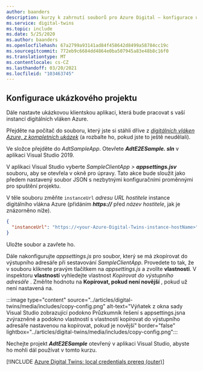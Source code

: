 ```yaml
---
author: baanders
description: kurzy k zahrnutí souborů pro Azure Digital – konfigurace ukázkového projektu
ms.service: digital-twins
ms.topic: include
ms.date: 5/25/2020
ms.author: baanders
ms.openlocfilehash: 67a2799a93141ad84f458642d8499a58784cc19c
ms.sourcegitcommit: 772eb9c6684dd4864e0ba507945a83e48b8c16f0
ms.translationtype: MT
ms.contentlocale: cs-CZ
ms.lasthandoff: 03/20/2021
ms.locfileid: "103463745"
---
```

## <a name="configure-the-sample-project"></a>Konfigurace ukázkového projektu

Dále nastavte ukázkovou klientskou aplikaci, která bude pracovat s vaší instancí digitálních vláken Azure.

Přejděte na počítač do souboru, který jste si stáhli dříve z [*digitálních vláken Azure, z kompletních ukázek*](/samples/azure-samples/digital-twins-samples/digital-twins-samples) (a rozbalte ho, pokud jste to ještě neudělali).

Ve složce přejděte do _AdtSampleApp_. Otevřete _**AdtE2ESample. sln**_ v aplikaci Visual Studio 2019. 

V aplikaci Visual Studio vyberte _SampleClientApp > **appsettings.jsv**_ souboru, aby se otevřela v okně pro úpravy. Tato akce bude sloužit jako předem nastavený soubor JSON s nezbytnými konfiguračními proměnnými pro spuštění projektu.

V těle souboru změňte `instanceUrl` *adresu URL hostitele* instance digitálního vlákna Azure (přidáním **_https://_** před *název hostitele*, jak je znázorněno níže).

```json
{
  "instanceUrl": "https://<your-Azure-Digital-Twins-instance-hostName>"
}
```

Uložte soubor a zavřete ho. 

Dále nakonfigurujte *appsettings.js* pro soubor, který se má zkopírovat do výstupního adresáře při sestavování *SampleClientApp*. Provedete to tak, že v souboru kliknete pravým tlačítkem na *appsettings.js* a zvolíte **vlastnosti**. V inspektoru **vlastností** vyhledejte vlastnost *Kopírovat do výstupního adresáře* . Změňte hodnotu na **Kopírovat, pokud není novější** , pokud už není nastavená na.

:::image type="content" source="../articles/digital-twins/media/includes/copy-config.png" alt-text="Výňatek z okna sady Visual Studio zobrazující podokno Průzkumník řešení s appsettings.jsna zvýrazněné a podokno vlastností s vlastností kopírovat do výstupního adresáře nastavenou na kopírovat, pokud je novější" border="false" lightbox="../articles/digital-twins/media/includes/copy-config.png":::

Nechejte projekt _**AdtE2ESample**_ otevřený v aplikaci Visual Studio, abyste ho mohli dál používat v tomto kurzu.

[!INCLUDE [Azure Digital Twins: local credentials prereq (outer)](digital-twins-local-credentials-outer.md)]
